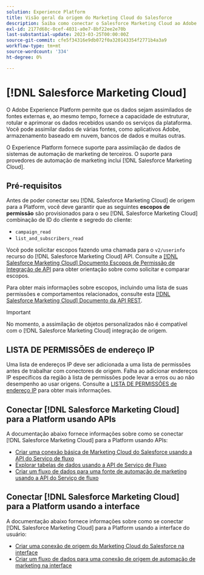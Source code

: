 ```yaml
---
solution: Experience Platform
title: Visão geral da origem do Marketing Cloud do Salesforce
description: Saiba como conectar o Salesforce Marketing Cloud ao Adobe Experience Platform usando APIs ou a interface do usuário.
exl-id: 2177d68c-0cef-4031-a0e7-8bf22ee2e70b
last-substantial-update: 2023-03-25T00:00:00Z
source-git-commit: cfe5f34316e9db072f0a320143354f2771b4a3a9
workflow-type: tm+mt
source-wordcount: '334'
ht-degree: 0%

---
```


# [!DNL Salesforce Marketing Cloud]

O Adobe Experience Platform permite que os dados sejam assimilados de fontes externas e, ao mesmo tempo, fornece a capacidade de estruturar, rotular e aprimorar os dados recebidos usando os serviços da plataforma. Você pode assimilar dados de várias fontes, como aplicativos Adobe, armazenamento baseado em nuvem, bancos de dados e muitas outras.

O Experience Platform fornece suporte para assimilação de dados de sistemas de automação de marketing de terceiros. O suporte para provedores de automação de marketing inclui [!DNL Salesforce Marketing Cloud].

## Pré-requisitos

Antes de poder conectar seu [!DNL Salesforce Marketing Cloud] de origem para a Platform, você deve garantir que as seguintes **escopos de permissão** são provisionados para o seu [!DNL Salesforce Marketing Cloud] combinação de ID do cliente e segredo do cliente:

* `campaign_read`
* `list_and_subscribers_read`

Você pode solicitar escopos fazendo uma chamada para o `v2/userinfo` recurso do [!DNL Salesforce Marketing Cloud] API. Consulte a [[!DNL Salesforce Marketing Cloud] Documento Escopos de Permissão de Integração de API](<https://developer.salesforce.com/docs/marketing/marketing-cloud/guide/data-access-permissions.html>) para obter orientação sobre como solicitar e comparar escopos.

Para obter mais informações sobre escopos, incluindo uma lista de suas permissões e comportamentos relacionados, consulte esta [[!DNL Salesforce Marketing Cloud] Documento da API REST](<https://developer.salesforce.com/docs/marketing/marketing-cloud/guide/rest-permissions-and-scopes.html>).

>[!IMPORTANT]
>
>No momento, a assimilação de objetos personalizados não é compatível com o [!DNL Salesforce Marketing Cloud] integração de origem.

## LISTA DE PERMISSÕES de endereço IP

Uma lista de endereços IP deve ser adicionada a uma lista de permissões antes de trabalhar com conectores de origem. Falha ao adicionar endereços IP específicos da região à lista de permissões pode levar a erros ou ao não desempenho ao usar origens. Consulte a [LISTA DE PERMISSÕES de endereço IP](../../ip-address-allow-list.md) para obter mais informações.

## Conectar [!DNL Salesforce Marketing Cloud] para a Platform usando APIs

A documentação abaixo fornece informações sobre como se conectar [!DNL Salesforce Marketing Cloud] para a Platform usando APIs:

* [Criar uma conexão básica de Marketing Cloud do Salesforce usando a API do Serviço de fluxo](../../tutorials/api/create/marketing-automation/salesforce-marketing-cloud.md)
* [Explorar tabelas de dados usando a API de Serviço de Fluxo](../../tutorials/api/explore/tabular.md)
* [Criar um fluxo de dados para uma fonte de automação de marketing usando a API do Serviço de fluxo](../../tutorials/api/collect/marketing-automation.md)

## Conectar [!DNL Salesforce Marketing Cloud] para a Platform usando a interface

A documentação abaixo fornece informações sobre como se conectar [!DNL Salesforce Marketing Cloud] para a Platform usando a interface do usuário:

* [Criar uma conexão de origem do Marketing Cloud do Salesforce na interface](../../tutorials/ui/create/marketing-automation/salesforce-marketing-cloud.md)
* [Criar um fluxo de dados para uma conexão de origem de automação de marketing na interface](../../tutorials/ui/dataflow/marketing-automation.md)
